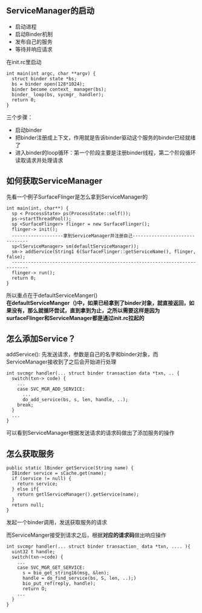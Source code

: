 ## ServiceManager的启动
* 启动进程
* 启动Binder机制
* 发布自己的服务
* 等待并响应请求

在init.rc里启动

```
int main(int argc, char **argv) {
  struct binder state *bs;
  bs = binder open(128*1024);
  binder become context_ manager(bs);
  binder_ loop(bs, sycmgr_ handler);
  return 0;
}
```
三个步骤：
  * 启动binder
  * 把binder注册成上下文，作用就是告诉binder驱动这个服务的binder已经就绪了
  * 进入binder的loop循环：第一个阶段主要是注册binder线程，第二个阶段循环读取请求并处理请求


## 如何获取ServiceManager
先看一个例子SurfaceFlinger是怎么拿到ServiceManager的
```
int main(int, char**) {
  sp < ProcessState> ps(ProcessState::self());
  ps->startThreadPool();
  sp <SurfaceFlinger> flinger = new SurfaceFlinger();
  flinger-> init();
  -------------------拿到ServiceManager并注册自己-------------------------------
  sp<lServiceManager> sm(defaultServiceManager));
  sm-> addService(String1 6(SurfaceFlinger::getServiceName(), flinger, false);
  ----------------------------------------------------------------------------
  flinger-> run();
  return 0;
}
```
所以重点在于defaultServiceManger()  
**在defaultServiceManger（)中，如果已经拿到了binder对象，就直接返回，如果没有，那么就循环尝试，直到拿到为止，之所以需要这样是因为surfaceFlinger和ServiceManager都是通过init.rc拉起的**

## 怎么添加Service？
addService(): 先发送请求，参数是自己的名字和binder对象，而ServiceManager接收到了之后会开始进行处理

```
int svcmgr handler(... struct binder transaction data *txn, .. {
  switch(txn-> code) {
    ...
    case SVC_MGR_ADD_SERVICE:
      ...
      do_add_service(bs, s, len, handle, ..);
    break;
  }
  ...
}
```
可以看到ServiceManager根据发送请求的请求码做出了添加服务的操作

## 怎么获取服务
```
public static lBinder getService(String name) {
  IBinder service = sCache.get(name);
  if (service != null) {
    return service;
  } else if{
    return getlServiceManager().getService(name);
  }
  return null;
}
```
发起一个binder调用，发送获取服务的请求

而ServiceManger接受到请求之后，根据**对应的请求码**做出响应操作
```
int svcmgr handler(... struct binder transaction_ data *txn, .... ){
  uint32 t handle;
  switch(txn->code) {
    ... 
    case SVC_MGR_GET_SERVICE:
      s = bio_get_string16(msg, &len);
      handle = do_find_service(bs, S, len, ..);)
      bio_put_ref(reply, handle);
      return O;
    ...
  }
}
```
